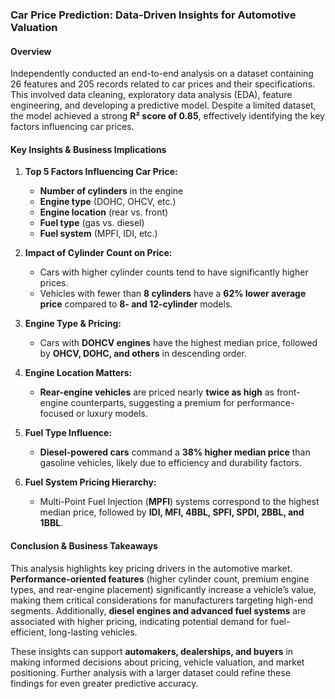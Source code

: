 ### **Car Price Prediction: Data-Driven Insights for Automotive Valuation**  

#### **Overview**  
Independently conducted an end-to-end analysis on a dataset containing 26 features and 205 records related to car prices and their specifications. This involved data cleaning, exploratory data analysis (EDA), feature engineering, and developing a predictive model. Despite a limited dataset, the model achieved a strong **R² score of 0.85**, effectively identifying the key factors influencing car prices.  

#### **Key Insights & Business Implications**  
1. **Top 5 Factors Influencing Car Price:**  
   - **Number of cylinders** in the engine  
   - **Engine type** (DOHC, OHCV, etc.)  
   - **Engine location** (rear vs. front)  
   - **Fuel type** (gas vs. diesel)  
   - **Fuel system** (MPFI, IDI, etc.)  

2. **Impact of Cylinder Count on Price:**  
   - Cars with higher cylinder counts tend to have significantly higher prices.  
   - Vehicles with fewer than **8 cylinders** have a **62% lower average price** compared to **8- and 12-cylinder** models.  

3. **Engine Type & Pricing:**  
   - Cars with **DOHCV engines** have the highest median price, followed by **OHCV, DOHC, and others** in descending order.  

4. **Engine Location Matters:**  
   - **Rear-engine vehicles** are priced nearly **twice as high** as front-engine counterparts, suggesting a premium for performance-focused or luxury models.  

5. **Fuel Type Influence:**  
   - **Diesel-powered cars** command a **38% higher median price** than gasoline vehicles, likely due to efficiency and durability factors.  

6. **Fuel System Pricing Hierarchy:**  
   - Multi-Point Fuel Injection (**MPFI**) systems correspond to the highest median price, followed by **IDI, MFI, 4BBL, SPFI, SPDI, 2BBL, and 1BBL**.  

#### **Conclusion & Business Takeaways**  
This analysis highlights key pricing drivers in the automotive market. **Performance-oriented features** (higher cylinder count, premium engine types, and rear-engine placement) significantly increase a vehicle’s value, making them critical considerations for manufacturers targeting high-end segments. Additionally, **diesel engines and advanced fuel systems** are associated with higher pricing, indicating potential demand for fuel-efficient, long-lasting vehicles.  

These insights can support **automakers, dealerships, and buyers** in making informed decisions about pricing, vehicle valuation, and market positioning. Further analysis with a larger dataset could refine these findings for even greater predictive accuracy.  

